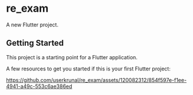 # re_exam

A new Flutter project.

## Getting Started

This project is a starting point for a Flutter application.

A few resources to get you started if this is your first Flutter project:





https://github.com/userkrunal/re_exam/assets/120082312/854f597e-f1ee-4941-a49c-553c6ae386ed








